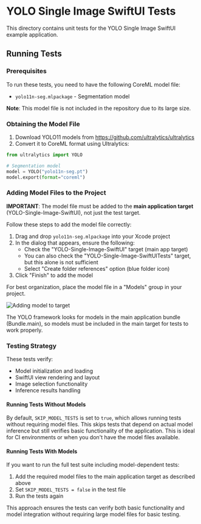 # YOLO Single Image SwiftUI Tests

This directory contains unit tests for the YOLO Single Image SwiftUI example application.

## Running Tests

### Prerequisites

To run these tests, you need to have the following CoreML model file:

- `yolo11n-seg.mlpackage` - Segmentation model

**Note**: This model file is not included in the repository due to its large size.

### Obtaining the Model File

1. Download YOLO11 models from https://github.com/ultralytics/ultralytics
2. Convert it to CoreML format using Ultralytics:

```python
from ultralytics import YOLO

# Segmentation model
model = YOLO("yolo11n-seg.pt")
model.export(format="coreml")
```

### Adding Model Files to the Project

**IMPORTANT**: The model file must be added to the **main application target** (YOLO-Single-Image-SwiftUI), not just the test target.

Follow these steps to add the model file correctly:
1. Drag and drop `yolo11n-seg.mlpackage` into your Xcode project
2. In the dialog that appears, ensure the following:
   - Check the "YOLO-Single-Image-SwiftUI" target (main app target)
   - You can also check the "YOLO-Single-Image-SwiftUITests" target, but this alone is not sufficient
   - Select "Create folder references" option (blue folder icon)
3. Click "Finish" to add the model

For best organization, place the model file in a "Models" group in your project.

![Adding model to target](https://docs-assets.developer.apple.com/published/abd9789384/ff4127a0-80a6-4716-b1cd-fc1facce5d8e.png)

The YOLO framework looks for models in the main application bundle (Bundle.main), so models must be included in the main target for tests to work properly.

### Testing Strategy

These tests verify:
- Model initialization and loading
- SwiftUI view rendering and layout
- Image selection functionality
- Inference results handling

#### Running Tests Without Models

By default, `SKIP_MODEL_TESTS` is set to `true`, which allows running tests without requiring model files. This skips tests that depend on actual model inference but still verifies basic functionality of the application. This is ideal for CI environments or when you don't have the model files available.

#### Running Tests With Models

If you want to run the full test suite including model-dependent tests:
1. Add the required model files to the main application target as described above
2. Set `SKIP_MODEL_TESTS = false` in the test file
3. Run the tests again

This approach ensures the tests can verify both basic functionality and model integration without requiring large model files for basic testing.